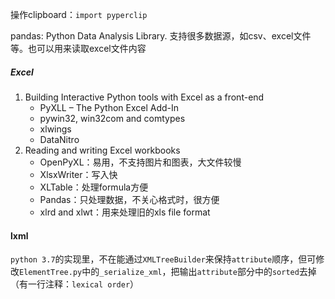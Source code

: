操作clipboard：`import pyperclip`

pandas: Python Data Analysis Library. 支持很多数据源，如csv、excel文件等。也可以用来读取excel文件内容

##### Excel
1. Building Interactive Python tools with Excel as a front-end
    - PyXLL – The Python Excel Add-In
    - pywin32, win32com and comtypes
    - xlwings
    - DataNitro
2. Reading and writing Excel workbooks
    - OpenPyXL：易用，不支持图片和图表，大文件较慢
    - XlsxWriter：写入快
    - XLTable：处理formula方便
    - Pandas：只处理数据，不关心格式时，很方便
    - xlrd and xlwt：用来处理旧的xls file format

#### lxml
`python 3.7`的实现里，不在能通过`XMLTreeBuilder`来保持`attribute`顺序，但可修改`ElementTree.py`中的`_serialize_xml`，把输出`attribute`部分中的`sorted`去掉（有一行注释：`lexical order`）

